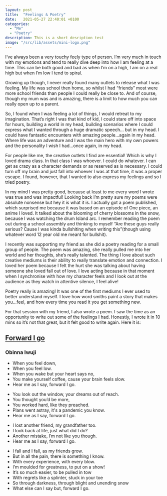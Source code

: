 ```yaml
---
layout: post
title:  "Feelings & Poetry"
date:   2021-05-27 22:40:01 +0100
categories:
  - "Me"
  - "Poetry"
description: This is a short desription test
image: "/src/lib/assets/mini-logo.png"
---
```

I’ve always been a very touchy feely type of person. I’m very much in touch with my emotions and tend to really dive deep into how I am feeling at a time. This can be both good and bad as when I’m on a high, I am on a real high but when I’m low I tend to spiral.

Growing up though, I never really found many outlets to release what I was feeling. My life was school then home, so whilst I had “friends” most were more school friends than people I could really be close to. And of course, though my mum was and is amazing, there is a limit to how much you can really open up to a parent.

So, I found when I was feeling a lot of things, I would retreat to my imagination. That’s right I was that kind of kid, I could stare off into space for hours, building a world in my head, building scenarios where I could express what I wanted through a huge dramatic speech... but in my head. I could have fantastic encounters with amazing people...again in my head. Where life was an adventure and I was the main hero with my own powers and the personality I wish I had...once again, in my head.

For people like me, the creative outlets I find are essential! Which is why I loved drama class. In that class I was whoever. I could do whatever. I can get as crazy as a character demands or as reserved as is necessary. I could turn off my brain and just fall into whoever I was at that time, it was a proper escape. I found, however, that I wanted to also express my feelings and so I tried poetry.

In my mind I was pretty good, because at least to me every word I wrote was true and was impactful! Looking back I’m pretty sure my poems were absolute nonsense but hey it is what it is. I actually got a poem published, which surprised me because it was based on an episode of One piece, an anime I loved. It talked about the blooming of cherry blossoms in the snow, because I was watching the drum Island arc. I remember reading the poem out during a school assembly and thinking to myself “Are these guys really serious? Cause I was kinda bullshiting when writing this”(though using whatever word 12 year old me meant for bullshit).

I recently was supporting my friend as she did a poetry reading for a small group of people. The poem was amazing, she really pulled me into her world and her thoughts, she’s really talented. The thing I love about such creative mediums is their ability to really translate emotion and connection. I loved her poem because I felt the hurt she was talking about having someone she loved fall out of love. I love acting because in that moment when I synchronise with how my character feels and I look out at the audience as they watch in attentive silence, I feel alive!

Poetry really is amazing! It was one of the first mediums I ever used to better understand myself. I love how word smiths paint a story that makes you...feel, and how every time you read it you get something new.

For that session with my friend, I also wrote a poem. I saw the time as an opportunity to write out some of the feelings I had. Honestly, I wrote it in 10 mins so it’s not that great, but it felt good to write again. Here it is:

<div class= "poem">

<h2><u>Forward I go</u></h2>
<h3>Obinna Iwuji</h3>

<ul>
  <li>When you feel down,</li>
  <li>When you feel low.</li>
  <li>When you wake but your heart says no,</li>
  <li>You make yourself coffee, cause your brain feels slow.</li>
  <li>Hear me as I say, forward I go.</li>
</ul>
<p></p>
<ul>
  <li>You look out the window, your dreams out of reach.</li>
  <li>You thought you’d be more,</li>
  <li>You worked hard, like they preached.</li>
  <li>Plans went astray, it's a pandemic you know.</li>
  <li>Hear me as I say, forward I go.</li>
</ul>
<p></p>
<ul>
  <li>I lost another friend, my grandfather too.</li>
  <li>I look back at life, just what did I do?</li>
  <li>Another mistake, I’m not like you though.</li>
  <li>Hear me as I say, forward I go.</li>
</ul>
<p></p>
<ul>
  <li>I fall and I fall, as my friends grow.</li>
  <li>But in all the pain, there is something I know.</li>
  <li>With every experience, with every blow.</li>
  <li>I’m moulded for greatness, to put on a show!</li>
  <li>It’s so much easier, to be pulled in tow</li>
  <li>With regrets like a splinter, stuck in your toe</li>
  <li>So through darkness, through blight and unending snow</li>
  <li>What else can I say but, forward I go.</li>
</ul>

</div>
